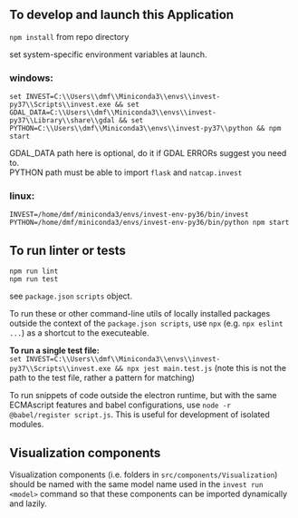 ## To develop and launch this Application

`npm install` from repo directory  

set system-specific environment variables at launch. 

### windows:  
`set INVEST=C:\\Users\\dmf\\Miniconda3\\envs\\invest-py37\\Scripts\\invest.exe && set GDAL_DATA=C:\\Users\\dmf\\Miniconda3\\envs\\invest-py37\\Library\\share\\gdal && set PYTHON=C:\\Users\\dmf\\Miniconda3\\envs\\invest-py37\\python && npm start`  

GDAL_DATA path here is optional, do it if GDAL ERRORs suggest you need to.  
PYTHON path must be able to import `flask` and `natcap.invest`

### linux:  
`INVEST=/home/dmf/miniconda3/envs/invest-env-py36/bin/invest PYTHON=/home/dmf/miniconda3/envs/invest-env-py36/bin/python npm start`  


## To run linter or tests
`npm run lint`  
`npm run test`  

see `package.json` `scripts` object.  

To run these or other command-line utils of locally installed packages outside the context of the `package.json scripts`, use `npx` (e.g. `npx eslint ...`) as a shortcut to the executeable. 

**To run a single test file:**  
`set INVEST=C:\\Users\\dmf\\Miniconda3\\envs\\invest-py37\\Scripts\\invest.exe && npx jest main.test.js`  (note this is not the path to the test file, rather a pattern for matching)  

To run snippets of code outside the electron runtime, but with the same ECMAscript features and babel configurations, use `node -r @babel/register script.js`. This is useful for development of isolated modules.


## Visualization components
Visualization components (i.e. folders in `src/components/Visualization`) should be named with the same model name used in the `invest run <model>` command so that these components can be imported dynamically and lazily.